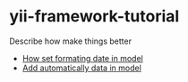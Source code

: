 # yii-framework-tutorial
Describe how make things better

* [How set formating date in model](/docs/formatDate)
* [Add automatically data in model](/docs/modelFilledCustomData)

